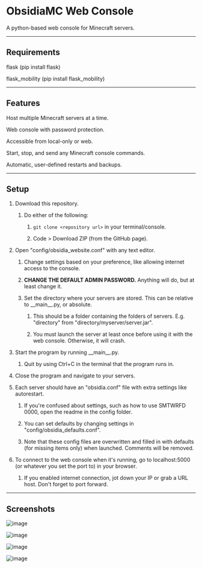 # ObsidiaMC Web Console

A python-based web console for Minecraft servers.

---

## Requirements

flask (pip install flask)

flask_mobility (pip install flask_mobility)

---

## Features

Host multiple Minecraft servers at a time.

Web console with password protection.

Accessible from local-only or web.

Start, stop, and send any Minecraft console commands.

Automatic, user-defined restarts and backups.

---

## Setup

1) Download this repository.

    1) Do either of the following:

        1) `git clone <repository url>` in your terminal/console.

        2) Code > Download ZIP (from the GitHub page).
  
2) Open "config/obsidia_website.conf" with any text editor.
  
    1) Change settings based on your preference, like allowing internet access to the console.
    
    2) **CHANGE THE DEFAULT ADMIN PASSWORD.** Anything will do, but at least change it.
    
    3) Set the directory where your servers are stored. This can be relative to \_\_main__.py, or absolute.
    
        1) This should be a folder containing the folders of servers. E.g. "directory" from "directory/myserver/server.jar".

        2) You must launch the server at least once before using it with the web console. Otherwise, it will crash.
  
3) Start the program by running \_\_main__.py.
  
    1) Quit by using Ctrl+C in the terminal that the program runs in.

4) Close the program and navigate to your servers.

5) Each server should have an "obsidia.conf" file with extra settings like autorestart.
  
    1) If you're confused about settings, such as how to use SMTWRFD 0000, open the readme in the config folder.
  
    2) You can set defaults by changing settings in "config/obsidia_defaults.conf".
  
    3) Note that these config files are overwritten and filled in with defaults (for missing items only) when launched. Comments will be removed.

6) To connect to the web console when it's running, go to localhost:5000 (or whatever you set the port to) in your browser.
  
    1) If you enabled internet connection, jot down your IP or grab a URL host. Don't forget to port forward.

---

## Screenshots

![image](https://user-images.githubusercontent.com/38796431/159392006-e3921650-ab03-44c0-a245-10cbe058238c.png)

![image](https://user-images.githubusercontent.com/38796431/159392081-f20ef5f2-56a8-4b24-ab43-b449daf8adfc.png)

![image](https://user-images.githubusercontent.com/38796431/159396804-7b52ba9e-216c-4374-a417-b7249ee382f8.png)

![image](https://user-images.githubusercontent.com/38796431/159396850-49902ddb-b632-4baa-83fd-88345012fc45.png)

